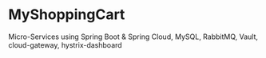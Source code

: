 # MyShoppingCart
Micro-Services using Spring Boot &amp; Spring Cloud, MySQL, RabbitMQ, Vault, cloud-gateway, hystrix-dashboard
